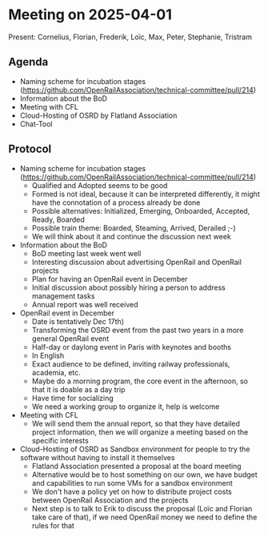 # Meeting on 2025-04-01

Present: Cornelius, Florian, Frederik, Loïc, Max, Peter, Stephanie, Tristram

## Agenda

* Naming scheme for incubation stages (https://github.com/OpenRailAssociation/technical-committee/pull/214)
* Information about the BoD
* Meeting with CFL
* Cloud-Hosting of OSRD by Flatland Association
* Chat-Tool
  
## Protocol

* Naming scheme for incubation stages (https://github.com/OpenRailAssociation/technical-committee/pull/214)
  * Qualified and Adopted seems to be good
  * Formed is not ideal, because it can be interpreted differently, it might have the connotation of a process already be done
  * Possible alternatives: Initialized, Emerging, Onboarded, Accepted, Ready, Boarded
  * Possible train theme: Boarded, Steaming, Arrived, Derailed ;-)
  * We will think about it and continue the discussion next week
* Information about the BoD
  * BoD meeting last week went well
  * Interesting discussion about advertising OpenRail and OpenRail projects
  * Plan for having an OpenRail event in December
  * Initial discussion about possibly hiring a person to address management tasks
  * Annual report was well received
* OpenRail event in December
  * Date is tentatively Dec 17th)
  * Transforming the OSRD event from the past two years in a more general OpenRail event
  * Half-day or daylong event in Paris with keynotes and booths
  * In English
  * Exact audience to be defined, inviting railway professionals, academia, etc.
  * Maybe do a morning program, the core event in the afternoon, so that it is doable as a day trip
  * Have time for socializing
  * We need a working group to organize it, help is welcome
* Meeting with CFL
  * We will send them the annual report, so that they have detailed project information, then we will organize a meeting based on the specific interests
* Cloud-Hosting of OSRD as Sandbox environment for people to try the software without having to install it themselves
  * Flatland Association presented a proposal at the board meeting
  * Alternative would be to host something on our own, we have budget and capabilities to run some VMs for a sandbox environment
  * We don't have a policy yet on how to distribute project costs between OpenRail Association and the projects
  * Next step is to talk to Erik to discuss the proposal (Loïc and Florian take care of that), if we need OpenRail money we need to define the rules for that
    
